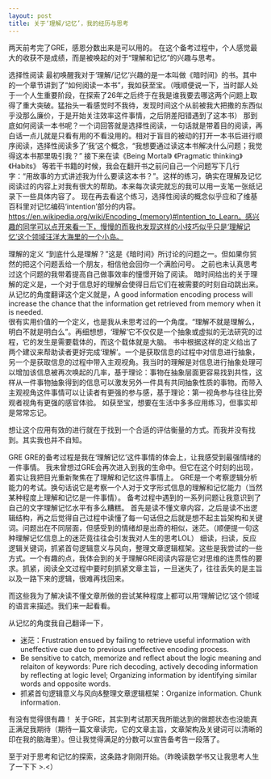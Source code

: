 ```yaml
---
layout: post
title: 关于‘理解/记忆’，我的经历与思考 
---
```

两天前考完了GRE，感恩分数出来是可以用的。
在这个备考过程中，个人感觉最大的收获不是成绩，而是被唤起的对于“理解和记忆”的兴趣与思考。

选择性阅读
最初唤醒我对于‘理解/记忆’兴趣的是一本叫做《暗时间》的书。其中的一个章节讲到了“如何阅读一本书”，我如获至宝。（哦顺便说一下，当时鄙人处于一个人生重要阶段，在探索了26年之后终于在我是谁我要去哪这两个问题上取得了重大突破。猛抬头一看感觉时不我待，发现时间这个从前被我大把撒的东西似乎没那么廉价，于是开始关注效率这件事情，之后阴差阳错遇到了这本书）
那到底如何阅读一本书呢？一个词回答就是选择性阅读，一句话就是带着目的阅读，再白话一点儿就是只看有用的不看没用的。相对于盲目的被动的打开一本书后进行顺序阅读，选择性阅读多了‘我’这个概念，“我想要通过读这本书解决什么问题；我觉得这本书那里吸引我？”
接下来在读《Being Mortal》 《Pragmatic thinking》 《Habits》 等若干书籍的时候，我会在翻开书之前问自己一个问题写下几行字：“用故事的方式讲述我为什么要读这本书？”。这样的练习，确实在理解及记忆阅读过的内容上对我有很大的帮助。本来每次读完就忘的我可以用一支笔一张纸记录下一些具体内容了。
现在再去看这个练习，选择性阅读的概念似乎应和了维基百科里对记忆编码‘intention’部分的内容。https://en.wikipedia.org/wiki/Encoding_(memory)#Intention_to_Learn。感兴趣的同学可以点开来看一下，慢慢的而我也发现这样的小技巧似乎只是‘理解记忆’这个领域汪洋大海里的一个小岛。

理解的定义
“到底什么是理解？”这是《暗时间》所讨论的问题之一。但如果你贸然的把这个问题丢给一个朋友，相信他会回你一个满脸问号。
之前也未认真思考过这个问题的我带着提高自己做事效率的憧憬开始了阅读。
暗时间给出的关于理解的定义是，一个对于信息好的理解会使得日后它们在被需要的时刻自动跳出来。
从记忆的角度翻译这个定义就是，A good information encoding process will increase the chance that the information get retrieved from memory when it is needed.  
很有实用价值的一个定义，也是我从未思考过的一个角度。“理解不就是理解么，明白不就是明白么”。再细想想，‘理解’它不仅仅是一个抽象或虚拟的无法研究的过程，它的发生是需要载体的，而这个载体就是大脑。
书中根据这样的定义给出了两个建议来帮助读者更好完成‘理解’。一个是获取信息的过程中对信息进行抽象，另一个是获取信息的过程中带入主观视角。我当时的理解是对信息进行抽象处理可以增加该信息被再次唤起的几率，基于理论：事物在抽象层面更容易找到共性，这样从一件事物抽象得到的信息可以激发另外一件具有共同抽象性质的事物。而带入主观视角这件事情可以让读者有更强的参与感，基于理论：第一视角参与往往比旁观者视角有更强的感官体验。
如获至宝，想要在生活中多多应用练习，但事实却是常常忘记。

想让这个应用有效的进行就在于找到一个合适的评估衡量的方式。而我并没有找到。其实我也并不自知。

GRE
GRE的备考过程是我在‘理解记忆’这件事情的体会上，让我感受到最强情绪的一件事情。
我未曾想过GRE会再次进入到我的生命中。但它在这个时刻的出现，着实让我把目光重新聚焦在了理解和记忆这件事情上。
GRE是一个考察逻辑分析能力的考试。换句话说它是考察一个人对于文字形式信息的理解和记忆能力（当然某种程度上理解和记忆是一件事情）。
备考过程中遇到的一系列问题让我意识到了自己的文字理解记忆水平有多么糟糕。
首先是读不懂文章内容，之后是读不出逻辑结构，再之后觉得自己过程中读懂了每一句话但之后就是想不起主旨架构和关键词。问题出在不同层面，但感受到的情绪却是出奇的相似，迷茫。（顺便提一句这种理解记忆信息上的迷茫竟往往会引发我对人生的思考LOL）
细读，扫读，反应逻辑关键词，抓紧首句逻辑意义与风向，整理文章逻辑框架。这些是我尝试的一些方式。一个有趣的点，我体会到的关于理解GRE阅读内容是它对思维的连贯性的要求。抓紧，阅读全文过程中要时刻抓紧文章主旨，一旦迷失了，往往丢失的是主旨以及一路下来的逻辑，很难再找回来。

而这些我为了解决读不懂文章所做的尝试某种程度上都可以用‘理解记忆’这个领域的语言来描述。我们来一起看看。

从记忆的角度我自己翻译一下，
- 迷茫：Frustration ensued by failing to retrieve useful information with uneffective cue due to previous uneffective encoding process. 
- Be sensitive to catch, memorize and reflect about the logic meaning and relaiton of keywords: Pure rich decoding, actively decoding information by reflecting at logic level; Organizing information by identifying similar words and opposite words.  
- 抓紧首句逻辑意义与风向&整理文章逻辑框架：Organize information. Chunk information. 

有没有觉得很有趣！
关于GRE，其实到考试那天我所能达到的做题状态也没能真正满足我期待（期待一篇文章读完，它的文章主旨，文章架构及关键词可以清晰的印在我的脑海里）。但让我觉得满足的分数可以宣告备考告一段落了。

至于对于思考和记忆的探索，这条路才刚刚开始。（昨晚读数学书又让我思考人生了一下下 >.<）
